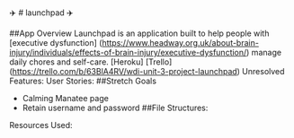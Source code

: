 :airplane: # launchpad :airplane:

##App Overview
Launchpad is an application built to help people with [executive dysfunction] (https://www.headway.org.uk/about-brain-injury/individuals/effects-of-brain-injury/executive-dysfunction/) manage daily chores and self-care.
[Heroku]
[Trello] (https://trello.com/b/63BlA4RV/wdi-unit-3-project-launchpad)
Unresolved Features:
User Stories:
##Stretch Goals
  * Calming Manatee page
  * Retain username and password
##File Structures:

Resources Used:
